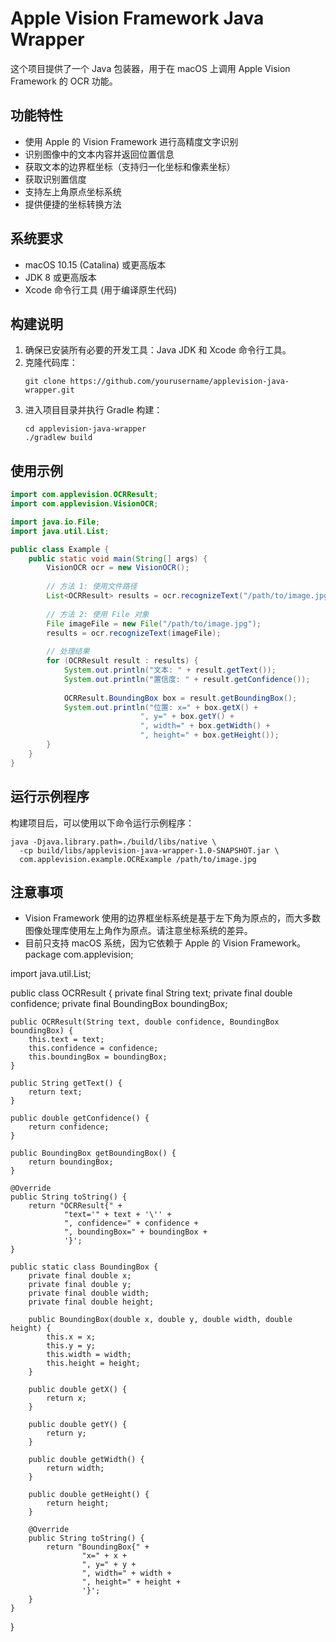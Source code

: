 # Apple Vision Framework Java Wrapper

这个项目提供了一个 Java 包装器，用于在 macOS 上调用 Apple Vision Framework 的 OCR 功能。

## 功能特性

- 使用 Apple 的 Vision Framework 进行高精度文字识别
- 识别图像中的文本内容并返回位置信息
- 获取文本的边界框坐标（支持归一化坐标和像素坐标）
- 获取识别置信度
- 支持左上角原点坐标系统
- 提供便捷的坐标转换方法

## 系统要求

- macOS 10.15 (Catalina) 或更高版本
- JDK 8 或更高版本
- Xcode 命令行工具 (用于编译原生代码)

## 构建说明

1. 确保已安装所有必要的开发工具：Java JDK 和 Xcode 命令行工具。
2. 克隆代码库：
   ```
   git clone https://github.com/yourusername/applevision-java-wrapper.git
   ```
3. 进入项目目录并执行 Gradle 构建：
   ```
   cd applevision-java-wrapper
   ./gradlew build
   ```

## 使用示例

```java
import com.applevision.OCRResult;
import com.applevision.VisionOCR;

import java.io.File;
import java.util.List;

public class Example {
    public static void main(String[] args) {
        VisionOCR ocr = new VisionOCR();
        
        // 方法 1: 使用文件路径
        List<OCRResult> results = ocr.recognizeText("/path/to/image.jpg");
        
        // 方法 2: 使用 File 对象
        File imageFile = new File("/path/to/image.jpg");
        results = ocr.recognizeText(imageFile);
        
        // 处理结果
        for (OCRResult result : results) {
            System.out.println("文本: " + result.getText());
            System.out.println("置信度: " + result.getConfidence());
            
            OCRResult.BoundingBox box = result.getBoundingBox();
            System.out.println("位置: x=" + box.getX() + 
                             ", y=" + box.getY() + 
                             ", width=" + box.getWidth() + 
                             ", height=" + box.getHeight());
        }
    }
}
```

## 运行示例程序

构建项目后，可以使用以下命令运行示例程序：

```
java -Djava.library.path=./build/libs/native \
  -cp build/libs/applevision-java-wrapper-1.0-SNAPSHOT.jar \
  com.applevision.example.OCRExample /path/to/image.jpg
```

## 注意事项

- Vision Framework 使用的边界框坐标系统是基于左下角为原点的，而大多数图像处理库使用左上角作为原点。请注意坐标系统的差异。
- 目前只支持 macOS 系统，因为它依赖于 Apple 的 Vision Framework。
package com.applevision;

import java.util.List;

public class OCRResult {
    private final String text;
    private final double confidence;
    private final BoundingBox boundingBox;

    public OCRResult(String text, double confidence, BoundingBox boundingBox) {
        this.text = text;
        this.confidence = confidence;
        this.boundingBox = boundingBox;
    }

    public String getText() {
        return text;
    }

    public double getConfidence() {
        return confidence;
    }

    public BoundingBox getBoundingBox() {
        return boundingBox;
    }

    @Override
    public String toString() {
        return "OCRResult{" +
                "text='" + text + '\'' +
                ", confidence=" + confidence +
                ", boundingBox=" + boundingBox +
                '}';
    }

    public static class BoundingBox {
        private final double x;
        private final double y;
        private final double width;
        private final double height;

        public BoundingBox(double x, double y, double width, double height) {
            this.x = x;
            this.y = y;
            this.width = width;
            this.height = height;
        }

        public double getX() {
            return x;
        }

        public double getY() {
            return y;
        }

        public double getWidth() {
            return width;
        }

        public double getHeight() {
            return height;
        }

        @Override
        public String toString() {
            return "BoundingBox{" +
                    "x=" + x +
                    ", y=" + y +
                    ", width=" + width +
                    ", height=" + height +
                    '}';
        }
    }
}

